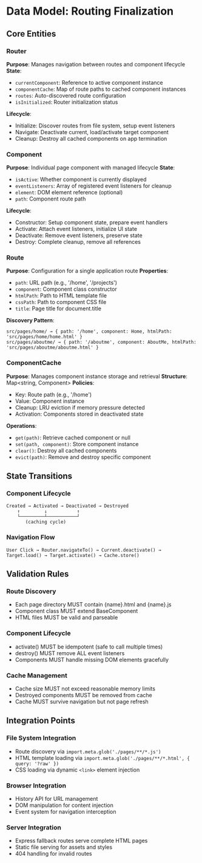 # Data Model: Routing Finalization

## Core Entities

### Router
**Purpose**: Manages navigation between routes and component lifecycle
**State**:
- `currentComponent`: Reference to active component instance
- `componentCache`: Map of route paths to cached component instances  
- `routes`: Auto-discovered route configuration
- `isInitialized`: Router initialization status

**Lifecycle**:
- Initialize: Discover routes from file system, setup event listeners
- Navigate: Deactivate current, load/activate target component
- Cleanup: Destroy all cached components on app termination

### Component
**Purpose**: Individual page component with managed lifecycle
**State**:
- `isActive`: Whether component is currently displayed
- `eventListeners`: Array of registered event listeners for cleanup
- `element`: DOM element reference (optional)
- `path`: Component route path

**Lifecycle**:
- Constructor: Setup component state, prepare event handlers
- Activate: Attach event listeners, initialize UI state
- Deactivate: Remove event listeners, preserve state
- Destroy: Complete cleanup, remove all references

### Route
**Purpose**: Configuration for a single application route
**Properties**:
- `path`: URL path (e.g., '/home', '/projects')
- `component`: Component class constructor
- `htmlPath`: Path to HTML template file
- `cssPath`: Path to component CSS file
- `title`: Page title for document.title

**Discovery Pattern**:
```
src/pages/home/ → { path: '/home', component: Home, htmlPath: 'src/pages/home/home.html' }
src/pages/aboutme/ → { path: '/aboutme', component: AboutMe, htmlPath: 'src/pages/aboutme/aboutme.html' }
```

### ComponentCache
**Purpose**: Manages component instance storage and retrieval
**Structure**: Map<string, Component>
**Policies**:
- Key: Route path (e.g., '/home')
- Value: Component instance
- Cleanup: LRU eviction if memory pressure detected
- Activation: Components stored in deactivated state

**Operations**:
- `get(path)`: Retrieve cached component or null
- `set(path, component)`: Store component instance
- `clear()`: Destroy all cached components
- `evict(path)`: Remove and destroy specific component

## State Transitions

### Component Lifecycle
```
Created → Activated → Deactivated → Destroyed
    ↑         ↓           ↑
    └─────────┴───────────┘
       (caching cycle)
```

### Navigation Flow
```
User Click → Router.navigateTo() → Current.deactivate() → 
Target.load() → Target.activate() → Cache.store()
```

## Validation Rules

### Route Discovery
- Each page directory MUST contain {name}.html and {name}.js
- Component class MUST extend BaseComponent
- HTML files MUST be valid and parseable

### Component Lifecycle
- activate() MUST be idempotent (safe to call multiple times)
- destroy() MUST remove ALL event listeners
- Components MUST handle missing DOM elements gracefully

### Cache Management
- Cache size MUST not exceed reasonable memory limits
- Destroyed components MUST be removed from cache
- Cache MUST survive navigation but not page refresh

## Integration Points

### File System Integration
- Route discovery via `import.meta.glob('./pages/**/*.js')`
- HTML template loading via `import.meta.glob('./pages/**/*.html', { query: '?raw' })`
- CSS loading via dynamic `<link>` element injection

### Browser Integration
- History API for URL management
- DOM manipulation for content injection
- Event system for navigation interception

### Server Integration
- Express fallback routes serve complete HTML pages
- Static file serving for assets and styles
- 404 handling for invalid routes